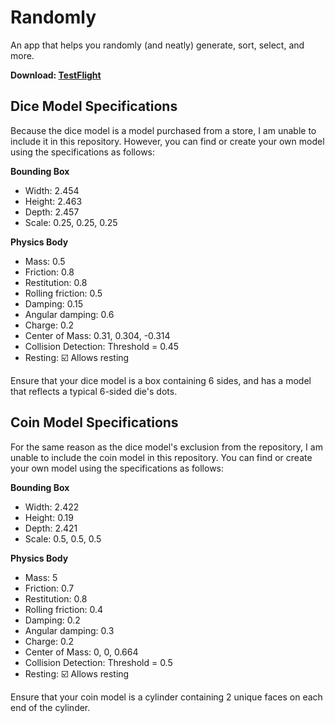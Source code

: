 # Randomly

An app that helps you randomly (and neatly) generate, sort, select, and more.

**Download: [TestFlight](https://testflight.apple.com/join/8pl62KIO)**

## Dice Model Specifications

Because the dice model is a model purchased from a store, I am unable to include it in this repository.
However, you can find or create your own model using the specifications as follows:

**Bounding Box**
- Width: 2.454
- Height: 2.463
- Depth: 2.457
- Scale: 0.25, 0.25, 0.25

**Physics Body**
- Mass: 0.5
- Friction: 0.8
- Restitution: 0.8
- Rolling friction: 0.5
- Damping: 0.15
- Angular damping: 0.6
- Charge: 0.2
- Center of Mass: 0.31, 0.304, -0.314
- Collision Detection: Threshold = 0.45
- Resting: ☑️ Allows resting

Ensure that your dice model is a box containing 6 sides, and has a model that reflects a typical 6-sided die's dots.

## Coin Model Specifications

For the same reason as the dice model's exclusion from the repository, I am unable to include the coin model in this repository.
You can find or create your own model using the specifications as follows:

**Bounding Box**
- Width: 2.422
- Height: 0.19
- Depth: 2.421
- Scale: 0.5, 0.5, 0.5

**Physics Body**
- Mass: 5
- Friction: 0.7
- Restitution: 0.8
- Rolling friction: 0.4
- Damping: 0.2
- Angular damping: 0.3
- Charge: 0.2
- Center of Mass: 0, 0, 0.664
- Collision Detection: Threshold = 0.5
- Resting: ☑️ Allows resting

Ensure that your coin model is a cylinder containing 2 unique faces on each end of the cylinder.
